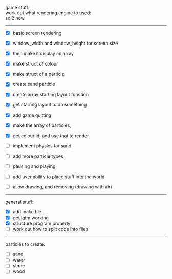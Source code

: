 
game stuff:  
  work out what rendering engine to used:  
  sql2 now
* * *
- [x] basic screen rendering  
- [x] window_width and window_height for screen size  

- [x] then make it display an array

- [x] make struct of colour  
- [x] make struct of a particle  
- [x] create sand particle
- [x] create array starting layout function
- [x] get starting layout to do something

- [x] add game quitting

- [x] make the array of particles,
- [x] get colour id, and use that to render

- [ ] implement physics for sand  
- [ ] add more particle types  

- [ ] pausing and playing  

- [ ] add user ability to place stuff into the world  
- [ ] allow drawing, and removing (drawing with air)  
* * *

general stuff:  
- [x] add make file  
- [x] get lgtm working  
- [x] structure program properly  
- [ ] work out how to split code into files  
* * *
particles to create:  
- [ ] sand  
- [ ] water  
- [ ] stone  
- [ ] wood  
